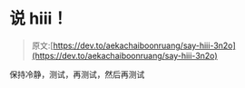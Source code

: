 # 说 hiii！

> 原文:[https://dev.to/aekachaiboonruang/say-hiii-3n2o](https://dev.to/aekachaiboonruang/say-hiii-3n2o)

保持冷静，测试，再测试，然后再测试